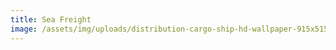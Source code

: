 ```yaml
---
title: Sea Freight
image: /assets/img/uploads/distribution-cargo-ship-hd-wallpaper-915x515.jpg
---
```


